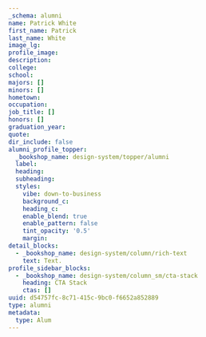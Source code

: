 ```yaml
---
_schema: alumni
name: Patrick White
first_name: Patrick
last_name: White
image_lg:
profile_image:
description:
college:
school:
majors: []
minors: []
hometown:
occupation:
job_title: []
honors: []
graduation_year:
quote:
dir_include: false
alumni_profile_topper:
  _bookshop_name: design-system/topper/alumni
  label:
  heading:
  subheading:
  styles:
    vibe: down-to-business
    background_c:
    heading_c:
    enable_blend: true
    enable_pattern: false
    tint_opacity: '0.5'
    margin:
detail_blocks:
  - _bookshop_name: design-system/column/rich-text
    text: Text.
profile_sidebar_blocks:
  - _bookshop_name: design-system/column_sm/cta-stack
    heading: CTA Stack
    ctas: []
uuid: d54757fc-8c71-415c-9bc0-f6652a852889
type: alumni
metadata:
  type: Alum
---
```

